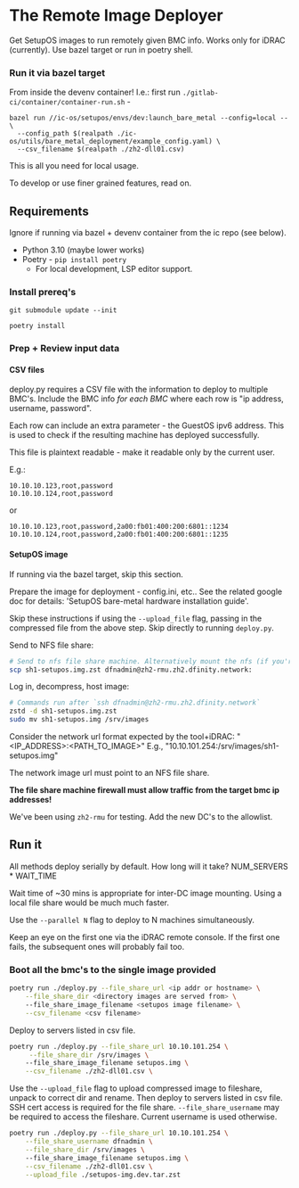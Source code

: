 # The Remote Image Deployer

Get SetupOS images to run remotely given BMC info. Works only for iDRAC (currently). Use bazel target or run in poetry shell.

### Run it via bazel target 
    
From inside the devenv container! I.e.: first run `./gitlab-ci/container/container-run.sh` -

```
bazel run //ic-os/setupos/envs/dev:launch_bare_metal --config=local -- \
  --config_path $(realpath ./ic-os/utils/bare_metal_deployment/example_config.yaml) \
  --csv_filename $(realpath ./zh2-dll01.csv)
```

This is all you need for local usage. 

To develop or use finer grained features, read on.


## Requirements

Ignore if running via bazel + devenv container from the ic repo (see below).

* Python 3.10 (maybe lower works)
* Poetry - `pip install poetry` 
  * For local development, LSP editor support. 

### Install prereq's

`git submodule update --init`

`poetry install`

### Prep + Review input data

#### CSV files

deploy.py requires a CSV file with the information to deploy to multiple BMC's. Include the BMC info _for each BMC_ where each row is "ip address, username, password".

Each row can include an extra parameter - the GuestOS ipv6 address. This is used to check if the resulting machine has deployed successfully.

This file is plaintext readable - make it readable only by the current user.

E.g.:
```csv
10.10.10.123,root,password
10.10.10.124,root,password
```

or

```csv
10.10.10.123,root,password,2a00:fb01:400:200:6801::1234
10.10.10.124,root,password,2a00:fb01:400:200:6801::1235
```

#### SetupOS image

If running via the bazel target, skip this section.

Prepare the image for deployment - config.ini, etc.. See the related google doc for details: 'SetupOS bare-metal hardware installation guide'.

Skip these instructions if using the `--upload_file` flag, passing in the compressed file from the above step. Skip directly to running `deploy.py`.

Send to NFS file share:
```bash
# Send to nfs file share machine. Alternatively mount the nfs (if you're allowlisted) and cp to it
scp sh1-setupos.img.zst dfnadmin@zh2-rmu.zh2.dfinity.network:
```

Log in, decompress, host image:
```bash
# Commands run after `ssh dfnadmin@zh2-rmu.zh2.dfinity.network`
zstd -d sh1-setupos.img.zst
sudo mv sh1-setupos.img /srv/images
```

Consider the network url format expected by the tool+iDRAC: "<IP_ADDRESS>:<PATH_TO_IMAGE>"
E.g., "10.10.101.254:/srv/images/sh1-setupos.img"

The network image url must point to an NFS file share. 
    
**The file share machine firewall must allow traffic from the target bmc ip addresses!** 

We've been using `zh2-rmu` for testing. Add the new DC's to the allowlist. 


## Run it 

All methods deploy serially by default. How long will it take? NUM_SERVERS * WAIT_TIME

Wait time of ~30 mins is appropriate for inter-DC image mounting. Using a local file share would be much much faster.

Use the `--parallel N` flag to deploy to N machines simultaneously.

Keep an eye on the first one via the iDRAC remote console. If the first one fails, the subsequent ones will probably fail too.


### Boot all the bmc's to the single image provided 

```bash
poetry run ./deploy.py --file_share_url <ip addr or hostname> \
    --file_share_dir <directory images are served from> \ 
    --file_share_image_filename <setupos image filename> \
    --csv_filename <csv filename>
```

Deploy to servers listed in csv file.
```bash
poetry run ./deploy.py --file_share_url 10.10.101.254 \
     --file_share_dir /srv/images \ 
    --file_share_image_filename setupos.img \
    --csv_filename ./zh2-dll01.csv \
```

Use the `--upload_file` flag to upload compressed image to fileshare, unpack to correct dir and rename. Then deploy to servers listed in csv file. SSH cert access is required for the file share. `--file_share_username` may be required to access the fileshare. Current username is used otherwise.
```bash
poetry run ./deploy.py --file_share_url 10.10.101.254 \
    --file_share_username dfnadmin \
    --file_share_dir /srv/images \ 
    --file_share_image_filename setupos.img \
    --csv_filename ./zh2-dll01.csv \
    --upload_file ./setupos-img.dev.tar.zst
```
